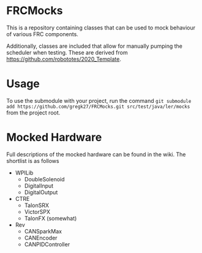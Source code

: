 # FRCMocks
This is a repository containing classes that can be used to mock behaviour of various FRC components.

Additionally, classes are included that allow for manually pumping the scheduler when testing. These are derived from https://github.com/robototes/2020_Template.

# Usage
To use the submodule with your project, run the command `git submodule add https://github.com/gregk27/FRCMocks.git src/test/java/ler/mocks` from the project root.

# Mocked Hardware
Full descriptions of the mocked hardware can be found in the wiki. The shortlist is as follows
 - WPILib
   - DoubleSolenoid
   - DigitalInput
   - DigitalOutput
 - CTRE
   - TalonSRX
   - VictorSPX
   - TalonFX (somewhat)
 - Rev
   - CANSparkMax
   - CANEncoder
   - CANPIDController
